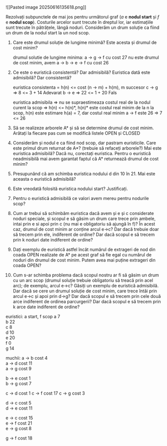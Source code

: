 ![[Pasted image 20250616135618.png]]

Rezolvați subpunctele de mai jos pentru următorul graf (_a_ e **nodul start** și _f_ e **nodul scop**). Costurile arcelor sunt trecute în dreptul lor, iar estimațiile sunt trecute în pătrățele, lângă noduri. Considerăm un drum soluție ca fiind un drum de la nodul start la un nod scop.

1. Care este drumul soluție de lungime minimă? Este acesta și drumul de cost minim?

	drumul solutie de lungime minima: a -> g -> f cu cost 27
	nu este drumul de cost minim, avem a -> b -> e -> f cu cost 26

2. Ce este o euristică consistentă? Dar admisibilă? Euristica dată este admisibilă? Dar consistentă?

	euristica consistenta = h(n) <= cost (n -> m) + h(m), m succesor
		c -> g => 8 <= 3 + 14 Adevarat
		b -> e => 22 <= 1 + 20 Fals
	
	euristica admisibila => nu se supraestimeaza costul real de la nodul curent la scop
		=> h(n) <= h(n)\*, h(n)* este costul real minim de la n la scop, h(n) este estimare
			h(a) = 7, dar costul real minim a -> f este 26 => 7 <= 26
			
3. Să se realizeze arborele A* și să se determine drumul de cost minim. Arătați la fiecare pas cum se modifică listele OPEN și CLOSED



4. Considerăm și nodul e ca fiind nod scop, dar pastram euristicile. Care este primul drum returnat de A*? (trebuie să refaceți arborele?) Mai este euristica admisibilă? Dacă nu, corectați euristica. Pentru o euristică neadmisibilă mai avem garantat faptul că A* returnează drumul de cost minim?
5. Presupunănd că am schimba euristica nodului d din 10 în 21. Mai este aceasta o euristică admisibilă?
6. Este vreodată folosită euristica nodului start? Justificați.
7. Pentru o euristică admisibilă ce valori avem mereu pentru nodurile scop?
8. Cum ar trebui să schimbăm euristica dacă avem și e și c considerate noduri speciale, și scopul e să găsim un drum care trece prin ambele, intai prin e si apoi prin c (nu mai e obligatoriu să ajungă în f)? În acest caz, drumul de cost minim ar conține arcul e->c? Dar dacă trebuie doar să trecem prin ele, indiferent de ordine? Dar dacă scopul e să trecem prin k noduri date indiferent de ordine?
9. Dați exemplu de euristică astfel încât numărul de extrageri de nod din coada OPEN realizate de A* pe acest graf să fie egal cu numărul de noduri din drumul de cost minim. Putem avea mai puține extrageri din coada OPEN?
10. Cum s-ar schimba problema dacă scopul nostru ar fi să găsim un drum cu un arc scop (drumul soluție trebuie obligatoriu să treacă prin acel arc); de exemplu, arcul e->c? Găsiți un exemplu de euristică admisibilă. Dar dacă se cere un drumul soluție de cost minim, care trece întâi prin arcul e->c și apoi prin d->g? Dar dacă scopul e să trecem prin cele două arce indiferent de ordinea parcurgerii? Dar dacă scopul e să trecem prin k arce date indiferent de ordine?

euristici:
a start, f scop
a 7  
b 22  
c 8  
d 10  
e 20  
f 0  
g 14

muchii:
a -> b cost 4  
a -> d cost 11  
a -> g cost 9  

b -> e cost 1  
b -> g cost 7  

c -> d cost 1
c -> f cost 17
c -> g cost 3  

d -> c cost 5  
d -> e cost 11  

e -> c cost 15  
e -> f cost 21  
e -> g cost 8   

g -> f cost 18
